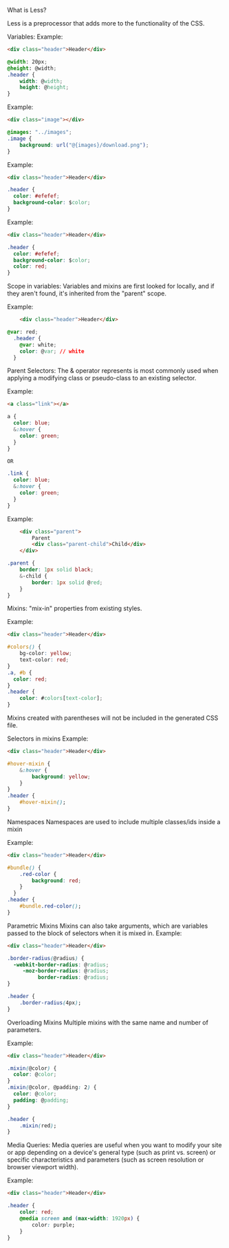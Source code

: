What is Less?

Less is a preprocessor that adds more to the functionality of the CSS.

Variables:
Example:
```html
<div class="header">Header</div>
```

```css
@width: 20px;
@height: @width;
.header {
    width: @width;
    height: @height;
}
```
Example:
```html
<div class="image"></div>
```

```css
@images: "../images";
.image {
    background: url("@{images}/download.png");
}
```
Example:
```html
<div class="header">Header</div>
```

```css
.header {
  color: #efefef;
  background-color: $color;
}
```

Example:
```html
<div class="header">Header</div>
```

```css
.header {
  color: #efefef;
  background-color: $color;
  color: red;
}
```

Scope in variables:
Variables and mixins are first looked for locally, and if they aren't found, it's inherited from the "parent" scope.

Example:
```html
    <div class="header">Header</div>
```

```css
@var: red;
  .header {
    @var: white;
    color: @var; // white
  }
```

Parent Selectors:
The & operator represents is most commonly used when applying a modifying class or pseudo-class to an existing selector.

Example:
```html
<a class="link"></a>
```

```css
a {
  color: blue;
  &:hover {
    color: green;
  }
}

OR

.link {
  color: blue;
  &:hover {
    color: green;
  }
}
```

Example:
```html
    <div class="parent">
        Parent
        <div class="parent-child">Child</div>
    </div>
```

```css
.parent {
    border: 1px solid black;
    &-child {
        border: 1px solid @red;
    }
}
```

Mixins:
"mix-in" properties from existing styles.

Example:
```html
<div class="header">Header</div>
```

```css
#colors() {
    bg-color: yellow;
    text-color: red;
}
.a, #b {
  color: red;
}
.header {
    color: #colors[text-color];
}
```
Mixins created with parentheses will not be included in the generated CSS file.

Selectors in mixins
Example:
```html
<div class="header">Header</div>
```

```css
#hover-mixin {
    &:hover {
        background: yellow;
    }
}
.header {
    #hover-mixin();
}
```

Namespaces
Namespaces are used to include multiple classes/ids inside a mixin

Example:
```html
<div class="header">Header</div>
```

```css
#bundle() {
    .red-color {
        background: red;
    }
  }
.header {
    #bundle.red-color();
}
```

Parametric Mixins
Mixins can also take arguments, which are variables passed to the block of selectors when it is mixed in.
Example:
```html
<div class="header">Header</div>
```

```css
.border-radius(@radius) {
  -webkit-border-radius: @radius;
     -moz-border-radius: @radius;
          border-radius: @radius;
}

.header {
    .border-radius(4px);
}
```

Overloading Mixins
Multiple mixins with the same name and number of parameters.

Example:
```html
<div class="header">Header</div>
```

```css
.mixin(@color) {
  color: @color;
}
.mixin(@color, @padding: 2) {
  color: @color;
  padding: @padding;
}

.header {
    .mixin(red);
}
```

Media Queries:
Media queries are useful when you want to modify your site or app depending on a device's general type (such as print vs. screen) or specific characteristics and parameters (such as screen resolution or browser viewport width).

Example:
```html
<div class="header">Header</div>
```

```css
.header {
    color: red;
    @media screen and (max-width: 1920px) { 
        color: purple;
    }
}
```


